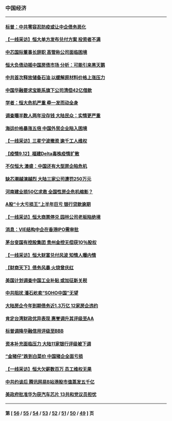 ### 中国经济
---
#### [标普：中共零容忍防疫或让中企债务恶化](../../pages/ncid283/n13230717.md) 
#### [【一线采访】恒大单方发布兑付方案 投资者不满](../../pages/ncid283/n13229659.md) 
#### [中芯国际董事长辞职 高管称公司面临困境](../../pages/ncid283/n13228801.md) 
#### [恒大负债动摇中国房债市场 分析：可能引来黑天鹅](../../pages/ncid283/n13227422.md) 
#### [中共首次释放储备石油 以缓解原材料价格上涨压力](../../pages/ncid283/n13227436.md) 
#### [中国华融要求宝能系旗下公司清偿42亿借款](../../pages/ncid283/n13228994.md) 
#### [学者：恒大危机严重 牵一发而动全身](../../pages/ncid283/n13228631.md) 
#### [调查曝半数人两年没存钱 大陆民众：实情更严重](../../pages/ncid283/n13228635.md) 
#### [海运价格暴涨五倍 中国外贸企业陷入困境](../../pages/ncid283/n13228464.md) 
#### [【一线采访】三星宁波撤资 逾千工人维权](../../pages/ncid283/n13227780.md) 
#### [【疫情9.12】福建Delta毒株疫情扩散](../../pages/ncid283/n13227763.md) 
#### [不仅恒大 澳盛：中国还有大型房企陷危机](../../pages/ncid283/n13227778.md) 
#### [缺芯潮越演越烈 大陆三家公司遭罚250万元](../../pages/ncid283/n13227056.md) 
#### [河南建业损50亿求救 全国性房企危机缩影？](../../pages/ncid283/n13226757.md) 
#### [A股“十大亏损王”上半年巨亏 银行贷款逾期](../../pages/ncid283/n13226638.md) 
#### [【一线采访】恒大商票停兑 园林公司老板陷绝境](../../pages/ncid283/n13226050.md) 
#### [消息：VIE结构中企在香港IPO需审批](../../pages/ncid283/n13225760.md) 
#### [茅台变国有控股集团 贵州金控无偿获10％股权](../../pages/ncid283/n13225625.md) 
#### [【一线采访】恒大财富兑付风波 知情人曝内情](../../pages/ncid283/n13225230.md) 
#### [【财商天下】债务风暴 火烧曾庆红](../../pages/ncid283/n13224854.md) 
#### [美国计划调查中国工业补贴 或加征新关税](../../pages/ncid283/n13225374.md) 
#### [中共阻扰 潘石屹卖“SOHO中国”无望](../../pages/ncid283/n13225210.md) 
#### [大陆房企今年到期债务近1.3万亿 12家房企违约](../../pages/ncid283/n13223925.md) 
#### [肯定台湾财政优异表现 惠誉调升其评级至AA](../../pages/ncid283/n13223939.md) 
#### [标普调降华融信用评级至BBB](../../pages/ncid283/n13223353.md) 
#### [资本补充面临压力 大陆11家银行评级被下调](../../pages/ncid283/n13223088.md) 
#### [“金猪仔”跌到白菜价 中国猪企全面亏损](../../pages/ncid283/n13222899.md) 
#### [【一线采访】恒大欠薪数百万 员工维权无果](../../pages/ncid283/n13222665.md) 
#### [中共约谈后 腾讯网易B站港股市值蒸发五千亿](../../pages/ncid283/n13222724.md) 
#### [美政府批准华为获汽车芯片 13共和党议员担忧](../../pages/ncid283/n13222756.md) 

---
#### 第 [ [56](./56.md) / [55](./55.md) / [54](./54.md) / [53](./53.md) / [52](./52.md) / [51](./51.md) / [50](./50.md) / [49](./49.md) ] 页
